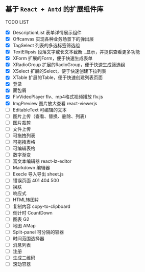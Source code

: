 ## 基于 `React + Antd` 的扩展组件库


TODO LIST


- [x] DescriptionList 表单详情展示组件
- [x] Offcanvas 实现各种业务场景下的弹出层
- [x] TagSelect 列表的多选标签筛选组
- [x] TextEllipsis 段落文字或长文本截断...显示，并提供查看更多功能
- [x] XForm 扩展的Form，便于快速生成表单
- [x] XRadioGroup 扩展的RadioGroup，便于快速生成筛选组
- [x] XSelect 扩展的Select，便于快速创建下拉列表
- [x] XTable 扩展的Table，便于快速创建列表页面
- [X] 登录
- [X] 面包屑
- [X] FlvVideoPlayer  flv、mp4格式视频播放 flv.js
- [X] ImgPreview 图片放大查看  react-viewerjs
- [ ] EditableText 可编辑的文本
- [ ] 图片上传（查看、替换、删除、列表）
- [ ] 图片裁剪
- [ ] 文件上传
- [ ] 可拖拽列表
- [ ] 可拖拽表格
- [ ] 可编辑表格
- [ ] 数字渐变
- [ ] 富文本编辑器 react-lz-editor
- [ ] Markdown 编辑器
- [ ] Execle 导入导出 sheet.js
- [ ] 错误页面 401 404 500
- [ ] 换肤
- [ ] 响应式
- [ ] HTML转图片
- [ ] 复制内容 copy-to-clipboard 
- [ ] 倒计时 CountDown
- [ ] 图表 G2
- [ ] 地图 AMap
- [ ] Split-panel 可分隔的容器
- [ ] 时间范围选择器
- [ ] 消息列表
- [ ] 注册
- [ ] 生成二维码
- [ ] 滚动容器
